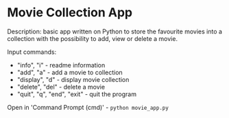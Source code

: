 # Movie Collection App

Description: basic app written on Python to store the favourite movies into a collection with the possibility to add, view or delete a movie.

Input commands:
* "info", "i" - readme information
* "add", "a" - add a movie to collection
* "display", "d" - display movie collection
* "delete", "del" - delete a movie
* "quit", "q", "end", "exit" - quit the program

Open in 'Command Prompt (cmd)' - ``` python movie_app.py ```